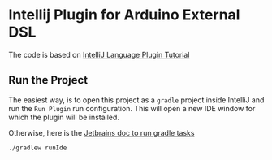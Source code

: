 # Intellij Plugin for Arduino External DSL

The code is based on [IntelliJ Language Plugin Tutorial](https://plugins.jetbrains.com/docs/intellij/custom-language-support-tutorial.html)

## Run the Project
The easiest way, is to open this project as a `gradle` project inside IntelliJ and run
the `Run Plugin` run configuration. This will open a new IDE window for which the plugin
will be installed.

Otherwise, here is the [Jetbrains doc to run gradle tasks](https://www.jetbrains.com/idea/guide/tutorials/working-with-gradle/running-gradle-tasks/)
```shell
./gradlew runIde
```